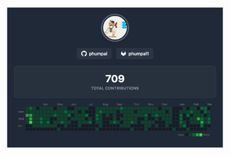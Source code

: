 [![Combined GitHub/GitLab contributions w/Contra](assets/contributions.png)](https://contra-psi.vercel.app/?githubUsername=phumpal&gitlabUsername=phumpal1)

